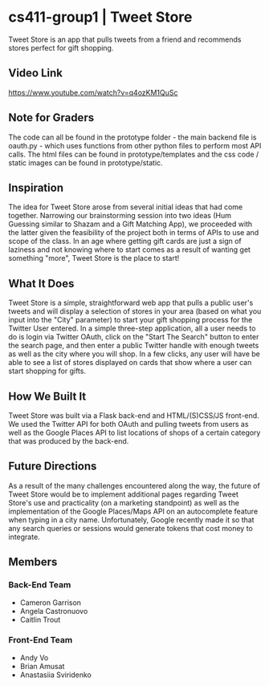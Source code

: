 # cs411-group1 | Tweet Store

Tweet Store is an app that pulls tweets from a friend and recommends stores perfect for gift shopping.

## Video Link

https://www.youtube.com/watch?v=q4ozKM1QuSc

## Note for Graders

The code can all be found in the prototype folder - the main backend file is oauth.py - which uses functions from other python files to perform most API calls. The html files can be found in prototype/templates and the css code / static images can be found in prototype/static. 

## Inspiration

The idea for Tweet Store arose from several initial ideas that had come together. Narrowing our brainstorming session into two ideas (Hum Guessing similar to Shazam and a Gift Matching App), we proceeded with the latter given the feasibility of the project both in terms of APIs to use and scope of the class. In an age where getting gift cards are just a sign of laziness and not knowing where to start comes as a result of wanting get something "more", Tweet Store is the place to start!

## What It Does

Tweet Store is a simple, straightforward web app that pulls a public user's tweets and will display a selection of stores in your area (based on what you input into the "City" parameter) to start your gift shopping process for the Twitter User entered. In a simple three-step application, all a user needs to do is login via Twitter OAuth, click on the "Start The Search" button to enter the search page, and then enter a public Twitter handle with enough tweets as well as the city where you will shop. In a few clicks, any user will have be able to see a list of stores displayed on cards that show where a user can start shopping for gifts.

## How We Built It

Tweet Store was built via a Flask back-end and HTML/(S)CSS/JS front-end. We used the Twitter API for both OAuth and pulling tweets from users as well as the Google Places API to list locations of shops of a certain category that was produced by the back-end.

## Future Directions

As a result of the many challenges encountered along the way, the future of Tweet Store would be to implement additional pages regarding Tweet Store's use and practicality (on a marketing standpoint) as well as the implementation of the Google Places/Maps API on an autocomplete feature when typing in a city name. Unfortunately, Google recently made it so that any search queries or sessions would generate tokens that cost money to integrate.

## Members

### Back-End Team

- Cameron Garrison
- Angela Castronuovo
- Caitlin Trout

### Front-End Team

- Andy Vo
- Brian Amusat
- Anastasiia Sviridenko


